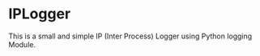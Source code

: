 IPLogger
========

This is a small and simple IP (Inter Process) Logger using Python logging Module.
